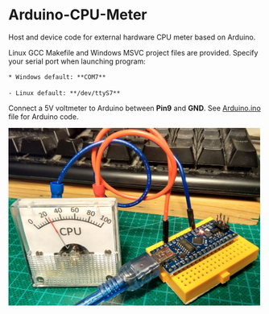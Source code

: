 # Arduino-CPU-Meter
Host and device code for external hardware CPU meter based on Arduino.

Linux GCC Makefile and Windows MSVC project files are provided.
Specify your serial port when launching program:

    * Windows default: **COM7**
    
    - Linux default: **/dev/ttyS7**

Connect a 5V voltmeter to Arduino between **Pin9** and **GND**.
See [Arduino.ino](Arduino.cpp) file for Arduino code.

<img src="img/CPU_METER.jpg" width="500">
